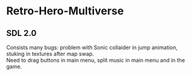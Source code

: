# Retro-Hero-Multiverse  
## SDL 2.0  
Consists many bugs: problem with Sonic collaider in jump animation, stuking in textures after map swap.  
Need to drag buttons in main menu, split music in main menu and in the game.